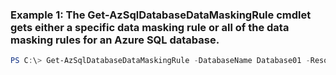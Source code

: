 ### Example 1: The Get-AzSqlDatabaseDataMaskingRule cmdlet gets either a specific data masking rule or all of the data masking rules for an Azure SQL database.
```powershell
PS C:\> Get-AzSqlDatabaseDataMaskingRule -DatabaseName Database01 -ResourceGroupName ResourceGroup01 -ServerName Server01 -TableName table
```


